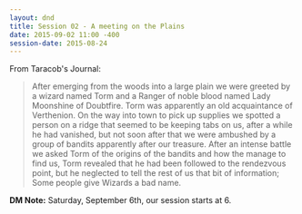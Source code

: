```yaml
---
layout: dnd
title: Session 02 - A meeting on the Plains
date: 2015-09-02 11:00 -400
session-date: 2015-08-24 
---
```

From Taracob's Journal:

>After emerging from the woods into a large plain we were greeted by a wizard named Torm and a Ranger of noble blood named Lady Moonshine of Doubtfire.  Torm was apparently an old acquaintance of Verthenion.  On the way into town to pick up supplies we spotted a person on a ridge that seemed to be keeping tabs on us, after a while he had vanished, but not soon after that we were ambushed by a group of bandits apparently after our treasure.  After an intense battle we asked Torm of the origins of the bandits and how the manage to find us, Torm revealed that he had been followed to the rendezvous point, but he neglected to tell the rest of us that bit of information; Some people give Wizards a bad name.

**DM Note:** Saturday, September 6th, our session starts at 6.